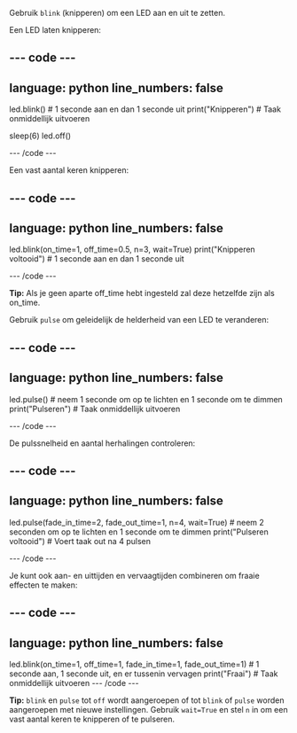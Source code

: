 Gebruik `blink` (knipperen) om een LED aan en uit te zetten.

Een LED laten knipperen:

--- code ---
---
language: python
line_numbers: false
---
led.blink() # 1 seconde aan en dan 1 seconde uit 
print("Knipperen") # Taak onmiddellijk uitvoeren

sleep(6) 
led.off()

--- /code ---

Een vast aantal keren knipperen:

--- code ---
---
language: python
line_numbers: false
---
led.blink(on_time=1, off_time=0.5, n=3, wait=True) 
print("Knipperen voltooid") # 1 seconde aan en dan 1 seconde uit

--- /code ---

**Tip:** Als je geen aparte off_time hebt ingesteld zal deze hetzelfde zijn als on_time.

Gebruik `pulse` om geleidelijk de helderheid van een LED te veranderen:

--- code ---
---
language: python
line_numbers: false
---
led.pulse() # neem 1 seconde om op te lichten en 1 seconde om te dimmen
print("Pulseren") # Taak onmiddellijk uitvoeren

--- /code ---

De pulssnelheid en aantal herhalingen controleren:

--- code ---
---
language: python
line_numbers: false
---
led.pulse(fade_in_time=2, fade_out_time=1, n=4, wait=True) # neem 2 seconden om op te lichten en 1 seconde om te dimmen 
print("Pulseren voltooid") # Voert taak out na 4 pulsen

--- /code ---

Je kunt ook aan- en uittijden en vervaagtijden combineren om fraaie effecten te maken:

--- code ---
---
language: python
line_numbers: false
---
led.blink(on_time=1, off_time=1, fade_in_time=1, fade_out_time=1) # 1 seconde aan, 1 seconde uit, en er tussenin vervagen 
print("Fraai") # Taak onmiddellijk uitvoeren
--- /code ---

**Tip:** `blink` en `pulse` tot `off` wordt aangeroepen of tot `blink` of `pulse` worden aangeroepen met nieuwe instellingen. Gebruik `wait=True` en stel `n` in om een vast aantal keren te knipperen of te pulseren.
